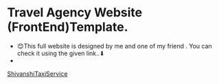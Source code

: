 # Travel Agency Website (FrontEnd)Template.
* 😊This full website is designed by me and one of my friend .
  You can check it using the given link..⬇
*

[ShivanshiTaxiService](http://shivanshitaxiservice.herokuapp.com)
